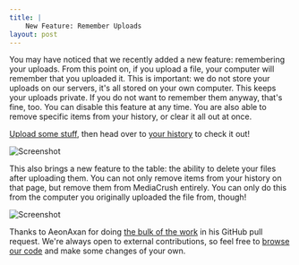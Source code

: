 ```yaml
---
title: |
    New Feature: Remember Uploads
layout: post
---
```


You may have noticed that we recently added a new feature: remembering your uploads. From this point on, if you upload a
file, your computer will remember that you uploaded it. This is important: we do not store your uploads on our servers,
it's all stored on your own computer. This keeps your uploads private. If you do not want to remember them anyway, that's
fine, too. You can disable this feature at any time. You are also able to remove specific items from your history, or
clear it all out at once.

[Upload some stuff](https://mediacru.sh), then head over to [your history](https://mediacru.sh/mine) to check it out!

<img src="https://mediacru.sh/ZcivYrsO8Hth.png" alt="Screenshot" />

This also brings a new feature to the table: the ability to delete your files after uploading them. You can not only
remove items from your history on that page, but remove them from MediaCrush entirely. You can only do this from the
computer you originally uploaded the file from, though!

<img src="https://mediacru.sh/fib7APCCUh-8.png" alt="Screenshot" />

Thanks to AeonAxan for doing [the bulk of the work](https://github.com/MediaCrush/MediaCrush/pull/122) in his GitHub pull
request. We're always open to external contributions, so feel free to
[browse our code](https://github.com/MediaCrush/MediaCrush) and make some changes of your own.

